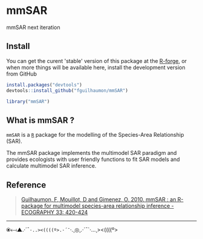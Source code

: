 # mmSAR

mmSAR next iteration

## Install

You can get the curent 'stable' version of this package at the [R-forge](http://mmsar.r-forge.r-project.org/), or when more things will be available here, install the development version from GitHub


```r
install.packages("devtools")
devtools::install_github("fguilhaumon/mmSAR")
```


```r
library("mmSAR")
```

## What is mmSAR ?

`mmSAR` is a [`R`](http://www.r-project.org/) package for the modelling of the Species-Area Relationship (SAR).

The mmSAR package implements the multimodel SAR paradigm and provides ecologists with user friendly functions to fit SAR models and calculate multimodel SAR inference.

## Reference

> [Guilhaumon, F, Mouillot, D and Gimenez, O. 2010. mmSAR : an R-package for multimodel species-area relationship inference - ECOGRAPHY 33: 420-424](http://onlinelibrary.wiley.com/doi/10.1111/j.1600-0587.2010.06304.x/full)

---------------------------------------
⦿⟻▲.·´¯`·..><((((º>.·´¯`·.¸◎¸.·´¯`·...¸><((((º>
